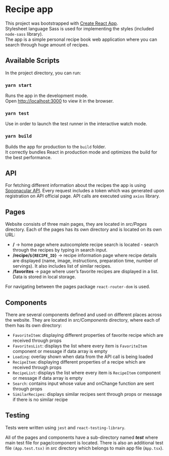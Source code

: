 # Recipe app

This project was bootstrapped with [Create React App](https://github.com/facebook/create-react-app).\
Stylesheet language Sass is used for implementing the styles (included `node-sass` library).\
The app is a simple personal recipe book web application where you can search through huge amount of recipes.

## Available Scripts

In the project directory, you can run:

### `yarn start`

Runs the app in the development mode.\
Open [http://localhost:3000](http://localhost:3000) to view it in the browser.

### `yarn test`

Use in order to launch the test runner in the interactive watch mode.

### `yarn build`

Builds the app for production to the `build` folder.\
It correctly bundles React in production mode and optimizes the build for the best performance.

## API
For fetching different information about the recipes the app is using [Spoonacular API](https://spoonacular.com/food-api). Every request includes a token which was generated upon registration on API official page. API calls are executed using `axios` library.

## Pages
Website consists of three main pages, they are located in *src/Pages* directory. Each of the pages has its own directory and is located on its own URL:

- **/** → home page where autocomplete recipe search is located - search through the recipes by typing in search input.
- **/recipe/`${RECIPE_ID}`** → recipe information page where recipe details are displayed (name, image, instructions, preparation time, number of servings). It also includes list of similar recipes.
- **/favorites** → page where user’s favorite recipes are displayed in a list. Data is stored in local storage.

For navigating between the pages package `react-router-dom` is used.

## Components
There are several components defined and used on different places across the website. They are located in *src/Components* directory, where each of them has its own directory:
- `FavoriteItem`: displaying different properties of favorite recipe which are received through props
- `FavoritesList`: displays the list where every item is `FavoriteItem` component or message if data array is empty
- `Loading`: overlay shown when data from the API call is being loaded
- `RecipeItem`: displaying different properties of a recipe which are received through props
- `RecipeList`: displays the list where every item is `RecipeItem` component or message if data array is empty
- `Search`: contains input whose value and onChange function are sent through props
- `SimilarRecipes`: displays similar recipes sent through props or message if there is no similar recipe

## Testing

Tests were written using `jest` and `react-testing-library`.

All of the pages and components have a sub-directory named *__test__* where main test file for page/component is located. There is also an additional test file `(App.test.tsx)` in *src* directory which belongs to main app file (`App.tsx`).